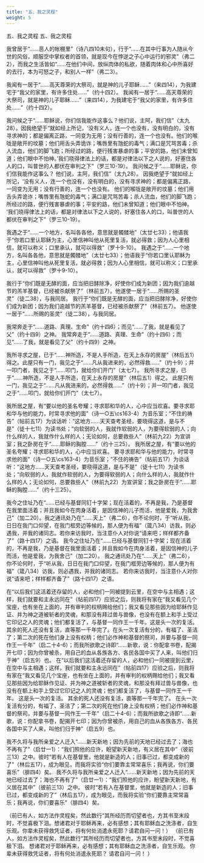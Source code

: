 ```yaml
---
title: "五、我之灵程"
weight: 5
---
```


五、我之灵程
五、我之灵程

我曾居于“……恶人的帐棚里”（诗八四10末句），行于“……在其中行事为人随从今世的风俗，顺服空中掌权者的首领，就是现今在悖逆之子心中运行的邪灵”（弗二2），而我之生活皆如“……在他们中间，放纵肉体的私欲，随着肉体和心中所喜好的去行，本为可怒之子，和别人一样”（弗二3）。

我闻有一居于“……高天尊荣的大祭司，就是神的儿子耶稣……”（来四14），为我建宅于“我父的家里，有许多住处……”（约十四2）。
我闻有一居于“……高天尊荣的大祭司，就是神的儿子耶稣……”（来四14），为我建宅于“我父的家里，有许多住处……”（约十四2）。

我问候之于“……耶稣说，你们信我能作这事么？他们说，主阿，我们信”（太九28）。因我绝望于“就如经上所记，‘没有义人，连一个也没有，没有明白的，没有寻求神的；都是偏离正路，一同变为无用；没有行善的，连一个也没有。他们的喉咙是敞开的坟墓；他们用舌头弄诡诈；嘴唇里有虺蛇的毒气；满口是咒骂苦毒；杀人流血，他们的脚飞跑；所经过的路，便行残害暴虐的事；平安的路，他们未曾知道；他们眼中不怕神。’我们晓得律法上的话，都是对律法以下之人说的，好塞住各人的口，叫普世的人都伏在审判之下”（罗三10-19）。
我问候之于“……耶稣说，你们信我能作这事么？
他们说，主阿，我们信”（太九28）。
因我绝望于“就如经上所记，‘没有义人，连一个也没有，没有明白的，没有寻求神的；都是偏离正路，一同变为无用；没有行善的，连一个也没有。
他们的喉咙是敞开的坟墓；他们用舌头弄诡诈；嘴唇里有虺蛇的毒气；满口是咒骂苦毒；杀人流血，他们的脚飞跑；所经过的路，便行残害暴虐的事；平安的路，他们未曾知道；他们眼中不怕神。
’我们晓得律法上的话，都是对律法以下之人说的，好塞住各人的口，叫普世的人都伏在审判之下”（罗三10-19）。

我遇之于“……一个地方，名叫各各他，意思就是髑髅地”（太廿七33）；他语我于“你若口里认耶稣为主，心里信神叫他从死里复活，就必得救；因为人心里相信，就可以称义；口里承认，就可以得救”（罗十9-10）。
我遇之于“……一个地方，名叫各各他，意思就是髑髅地”（太廿七33）；他语我于“你若口里认耶稣为主，心里信神叫他从死里复活，就必得救；因为人心里相信，就可以称义；口里承认，就可以得救”（罗十9-10）。

我行于“你们既是无酵的面，应当把旧酵除净，好使你们成为新团；因为我们逾越节的羔羊基督，已经被杀献祭了”（林前五7）。他遂使一居于“……所赐的圣灵”（徒二38），与我同居。
我行于“你们既是无酵的面，应当把旧酵除净，好使你们成为新团；因为我们逾越节的羔羊基督，已经被杀献祭了”（林前五7）。
他遂使一居于“……所赐的圣灵”（徒二38），与我同居。

我常奔走于“……道路、真理、生命”（约十四6）；而见“……了我，就是看见了父”（约十四9）之神。
我常奔走于“……道路、真理、生命”（约十四6）；而见“……了我，就是看见了父”（约十四9）之神。

我所寻求之屋，已于“……神所造，不是人手所造，在天上永存的房屋”（林后五1）得之。此屋只有一门，我见之于“……凡从我进来的，必然得救……”（约十9）；并一叩门者，我见之于“……叩门，就给你们开门”（太七7）。
我所寻求之屋，已于“……神所造，不是人手所造，在天上永存的房屋”（林后五1）得之。
此屋只有一门，我见之于“……凡从我进来的，必然得救……”（约十9）；并一叩门者，我见之于“……叩门，就给你们开门”（太七7）。

我所居之屋，有“要以他的圣名夸耀；寻求耶和华的人，心中应当欢喜。要寻求耶和华与他的能力，时常寻求他的面”（诗一○五\cs163-4）为音乐室；“不住的祷告”（帖前五17）为谈话听：“这地方……天天查考圣经，要晓得这道，是与不是”（徒十七11）为读书处；“向软弱的人，我就作软弱的人，为要得软弱的人；向什么样的人，我就作什么样的人；无论如何，总要救些人”（林前九22）为宣讲室；我之卧房在于“……耶稣的胸膛……”（约十三25）。
我所居之屋，有“要以他的圣名夸耀；寻求耶和华的人，心中应当欢喜。
要寻求耶和华与他的能力，时常寻求他的面”（诗一○五\cs163-4）为音乐室；“不住的祷告”（帖前五17）为谈话听：“这地方……天天查考圣经，要晓得这道，是与不是”（徒十七11）为读书处；“向软弱的人，我就作软弱的人，为要得软弱的人；向什么样的人，我就作什么样的人；无论如何，总要救些人”（林前九22）为宣讲室；我之卧房在于“……耶稣的胸膛……”（约十三25）。

我今之住址乃在“……已经与基督同钉十字架；现在活着的，不再是我，乃是基督在我里面活着；并且我如今在肉身活着，是因信神的儿子而活，他是爱我，为我舍己”（加二20）。我之通讯处乃在“……天上”（弗二6），你不论何时，于“听从我，日日在我门口仰望，在我门框旁边等候的，那人便为有福”（箴八34）访我，则必遇我，并我的诸同志。若你来访我时，当注意仆人对你说“请来吧；样样都齐备了”（路十四17）之语。
我今之住址乃在“……已经与基督同钉十字架；现在活着的，不再是我，乃是基督在我里面活着；并且我如今在肉身活着，是因信神的儿子而活，他是爱我，为我舍己”（加二20）。
我之通讯处乃在“……天上”（弗二6），你不论何时，于“听从我，日日在我门口仰望，在我门框旁边等候的，那人便为有福”（箴八34）访我，则必遇我，并我的诸同志。
若你来访我时，当注意仆人对你说“请来吧；样样都齐备了”（路十四17）之语。

在“以后我们这活着还存留的人，必和他们一同被提到云里，在空中与主相遇；这样，我们就要和主永远同在”（帖前四17）应验之后，则我将有家在“我又看见几个宝座，也有坐在上面的，并有审判的权柄赐给他们；我又看见那些因为给耶稣作见证、并为神之道被斩者的灵魂，和那没有拜过兽与兽像，也没有在额上和手上受过它印记之人的灵魂；他们都复活了，与基督一同作王一千年。这是头一次的复活。其余的死人还没有复活，直等那一千年完了。在头一次复活有分的，有福了、圣洁了；第二次的死在他们身上没有权柄；他们必作神和基督的祭司，并要与基督一同作王一千年”（启二十4-6）；而我所欲歌之诗即“……新歌，说：你配拿书卷，配揭开七印；因为你曾被杀，用自己的血从各族各方、各民各国中买了人来，叫他们归于神”（启五9）也。
在“以后我们这活着还存留的人，必和他们一同被提到云里，在空中与主相遇；这样，我们就要和主永远同在”（帖前四17）应验之后，则我将有家在“我又看见几个宝座，也有坐在上面的，并有审判的权柄赐给他们；我又看见那些因为给耶稣作见证、并为神之道被斩者的灵魂，和那没有拜过兽与兽像，也没有在额上和手上受过它印记之人的灵魂；他们都复活了，与基督一同作王一千年。
这是头一次的复活。
其余的死人还没有复活，直等那一千年完了。
在头一次复活有分的，有福了、圣洁了；第二次的死在他们身上没有权柄；他们必作神和基督的祭司，并要与基督一同作王一千年”（启二十4-6）；而我所欲歌之诗即“……新歌，说：你配拿书卷，配揭开七印；因为你曾被杀，用自己的血从各族各方、各民各国中买了人来，叫他们归于神”（启五9）也。

我不久将与我所亲爱之人迁入“……新天新地；因为先前的天地已经过去了；海也不再有了”（启廿一1）：“我们照他的应许，盼望新天新地，有义居在其中”（彼前三13）之中。彼时“若有人在基督里，他就是新造的人；旧事已过，都变成新的了”（林后五17），成为眼见，而我将实验“你们要靠主常常喜乐；我再说，你们要喜乐”（腓四4）矣。
我不久将与我所亲爱之人迁入“……新天新地；因为先前的天地已经过去了；海也不再有了”（启廿一1）：“我们照他的应许，盼望新天新地，有义居在其中”（彼前三13）之中。
彼时“若有人在基督里，他就是新造的人；旧事已过，都变成新的了”（林后五17），成为眼见，而我将实验“你们要靠主常常喜乐；我再说，你们要喜乐”（腓四4）矣。

（前已有人，如方法作灵程矣，然此数行“其所经历而切望者也，方其书至末段时，不觉喜极下泪。想诸君对于耶稣再来，必有感想；其有耶稣血之洗涤者，自生乐观。你辈未获得救凭证者，将有何处消遣永死耶？请君自问一问！）
（前已有人，如方法作灵程矣，然此数行“其所经历而切望者也，方其书至末段时，不觉喜极下泪。
想诸君对于耶稣再来，必有感想；其有耶稣血之洗涤者，自生乐观。
你辈未获得救凭证者，将有何处消遣永死耶？
请君自问一问！
）
